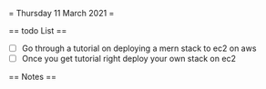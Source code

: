 = Thursday 11 March 2021 =

== todo List ==
- [ ] Go through a tutorial on deploying a mern stack to ec2 on aws
- [ ] Once you get tutorial right deploy your own stack on ec2

== Notes ==

